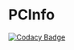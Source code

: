 # PCInfo
[![Codacy Badge](https://app.codacy.com/project/badge/Grade/5dcadc08e9fe4129ab31ea5ceeaab095)](https://www.codacy.com/manual/jakubkoholas/PCInfo?utm_source=github.com&amp;utm_medium=referral&amp;utm_content=jakuubkoo/PCInfo&amp;utm_campaign=Badge_Grade)
